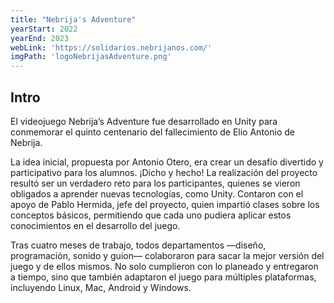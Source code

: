 ```yaml
---
title: "Nebrija's Adventure"
yearStart: 2022
yearEnd: 2023
webLink: 'https://solidarios.nebrijanos.com/'
imgPath: 'logoNebrijasAdventure.png'
---
```



## Intro
El videojuego Nebrija’s Adventure fue desarrollado en Unity para conmemorar el quinto centenario del fallecimiento de Elio Antonio de Nebrija.

La idea inicial, propuesta por Antonio Otero, era crear un desafío divertido y participativo para los alumnos. ¡Dicho y hecho! La realización del proyecto resultó ser un verdadero reto para los participantes, quienes se vieron obligados a aprender nuevas tecnologías, como Unity. Contaron con el apoyo de Pablo Hermida, jefe del proyecto, quien impartió clases sobre los conceptos básicos, permitiendo que cada uno pudiera aplicar estos conocimientos en el desarrollo del juego.

Tras cuatro meses de trabajo, todos departamentos —diseño, programación, sonido y guion— colaboraron para sacar la mejor versión del juego y de ellos mismos. 
No solo cumplieron con lo planeado y entregaron a tiempo, sino que también adaptaron el juego para múltiples plataformas, incluyendo Linux, Mac, Android y Windows.
